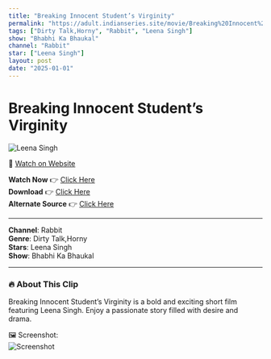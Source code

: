 ```yaml
---
title: "Breaking Innocent Student’s Virginity"
permalink: "https://adult.indianseries.site/movie/Breaking%20Innocent%20Student%E2%80%99s%20Virginity"
tags: ["Dirty Talk,Horny", "Rabbit", "Leena Singh"]
show: "Bhabhi Ka Bhaukal"
channel: "Rabbit"
star: ["Leena Singh"]
layout: post
date: "2025-01-01"
---
```


# Breaking Innocent Student’s Virginity

![Leena Singh](https://shorts.desisins.com/wp-content/uploads/2025/01/Breaking-Virginity-Leena-Singh-rabbit-DesiSins.com_.jpg)

🔗 [Watch on Website](https://adult.indianseries.site/movie/Breaking%20Innocent%20Student%E2%80%99s%20Virginity)

**Watch Now** 👉 [Click Here](https://adult.indianseries.site/movie/Breaking%20Innocent%20Student%E2%80%99s%20Virginity)  
**Download** 👉 [Click Here](https://adult.indianseries.site/movie/Breaking%20Innocent%20Student%E2%80%99s%20Virginity)  
**Alternate Source** 👉 [Click Here](https://adult.indianseries.site/movie/Breaking%20Innocent%20Student%E2%80%99s%20Virginity)

---

**Channel**: Rabbit  
**Genre**: Dirty Talk,Horny  
**Stars**: Leena Singh  
**Show**: Bhabhi Ka Bhaukal

---

### 🔥 About This Clip

Breaking Innocent Student’s Virginity is a bold and exciting short film featuring Leena Singh. Enjoy a passionate story filled with desire and drama.
 
🖼️ Screenshot:  
![Screenshot](https://shorts.desisins.com/wp-content/uploads/2025/01/Breaking-Virginity-Leena-Singh-rabbit-DesiSins.com_.jpg)
